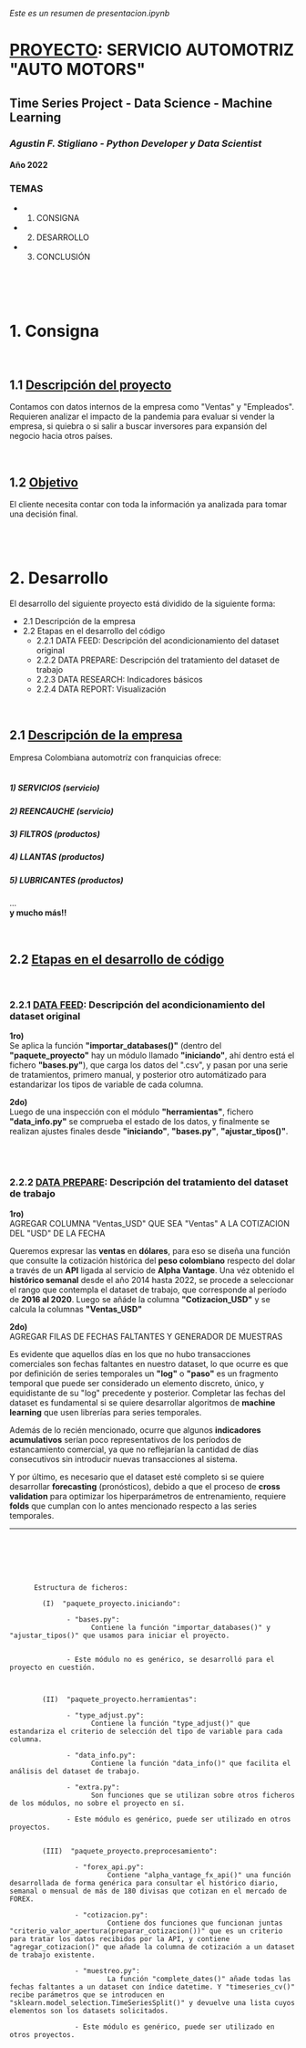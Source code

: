 <i>Este es un resumen de presentacion.ipynb</i>

# <u>PROYECTO</u>: SERVICIO AUTOMOTRIZ **"AUTO MOTORS"**



## Time Series Project - Data Science - Machine Learning

### <i>Agustin F. Stigliano - Python Developer y Data Scientist</i>

#### Año 2022

### TEMAS

- 1) CONSIGNA
- 2) DESARROLLO
- 3) CONCLUSIÓN

<br /><br /><br />

# 1. Consigna
<br />



## 1.1 <u>Descripción del proyecto</u>
Contamos con datos internos de la empresa como "Ventas" y "Empleados".<br />
Requieren analizar el impacto de la pandemia para evaluar si vender la empresa, si quiebra o si salir a buscar inversores para expansión del negocio hacia otros países.

<br />

## 1.2 <u>Objetivo</u>
El cliente necesita contar con toda la información ya analizada para tomar una decisión final.

<br /><br />

# 2. Desarrollo

El desarrollo del siguiente proyecto está dividido de la siguiente forma:

- 2.1 Descripción de la empresa
- 2.2 Etapas en el desarrollo del código
    - 2.2.1 DATA FEED: Descripción del acondicionamiento del dataset original
    - 2.2.2 DATA PREPARE: Descripción del tratamiento del dataset de trabajo
    - 2.2.3 DATA RESEARCH: Indicadores básicos
    - 2.2.4 DATA REPORT: Visualización

<br />

## 2.1 <u>Descripción de la empresa</u>
Empresa Colombiana automotríz con franquicias ofrece:<br /><br />
<div>
    <h5><b>1) SERVICIOS (servicio)</b></h5>
    <h5><b>2) REENCAUCHE (servicio)</b></h5>
    <h5><b>3) FILTROS (productos)</b></h5>
    <h5><b>4) LLANTAS (productos)</b></h5>
    <h5><b>5) LUBRICANTES (productos)</b></h5>
</div>

...    
**y mucho más!!**

<br />

## 2.2 <u>Etapas en el desarrollo de código</u>
<br />

### 2.2.1 <b><u>DATA FEED</u></b>: Descripción del acondicionamiento del dataset original


**1ro)** <br />
Se aplica la función **"importar_databases()"** (dentro del **"paquete_proyecto"** hay un módulo llamado **"iniciando"**, ahí dentro está el fichero **"bases.py"**), que carga los datos del ".csv", y pasan por una serie de tratamientos, primero manual, y posterior otro automátizado para estandarizar los tipos de variable de cada columna.

**2do)** <br />
Luego de una inspección con el módulo **"herramientas"**, fichero **"data_info.py"** se comprueba el estado de los datos, y finalmente se realizan ajustes finales desde **"iniciando"**, **"bases.py"**, **"ajustar_tipos()"**.

<br/><br/>


### 2.2.2 <b><u>DATA PREPARE</u></b>: Descripción del tratamiento del dataset de trabajo

**1ro)**<br />
AGREGAR COLUMNA "Ventas_USD" QUE SEA  "Ventas" A LA COTIZACION DEL "USD" DE LA FECHA

Queremos expresar las **ventas** en **dólares**, para eso se diseña una función que consulte la cotización histórica del **peso colombiano** respecto del dolar a través de un **API** ligada al servicio de **Alpha Vantage**. Una véz obtenido el **histórico semanal** desde el año 2014 hasta 2022, se procede a seleccionar el rango que contempla el dataset de trabajo, que corresponde al período de **2016 al 2020**. Luego se añáde la columna **"Cotizacion_USD"** y se calcula la columnas **"Ventas_USD"**


**2do)**<br />
AGREGAR FILAS DE FECHAS FALTANTES Y GENERADOR DE MUESTRAS

Es evidente que aquellos días en los que no hubo transacciones comerciales son fechas faltantes en nuestro dataset, lo que ocurre es que por definición de series temporales un **"log"** o **"paso"** es un fragmento temporal que puede ser considerado un elemento discreto, único, y equidistante de su "log" precedente y posterior. Completar las fechas del dataset es fundamental si se quiere desarrollar algoritmos de **machine learning** que usen librerías para series temporales.

Además de lo recién mencionado, ocurre que algunos **indicadores acumulativos** serían poco representativos de los períodos de estancamiento comercial, ya que no reflejarían la cantidad de días consecutivos sin introducir nuevas transacciones al sistema. 

Y por último, es necesario que el dataset esté completo si se quiere desarrollar **forecasting** (pronósticos), debido a que el proceso de **cross validation** para optimizar los hiperparámetros de entrenamiento, requiere **folds** que cumplan con lo antes mencionado respecto a las series temporales.



----------

<br /><br /><br /><br />



          Estructura de ficheros:

            (I)  "paquete_proyecto.iniciando":

                  - "bases.py": 
                        Contiene la función "importar_databases()" y "ajustar_tipos()" que usamos para iniciar el proyecto.


                  - Este módulo no es genérico, se desarrolló para el proyecto en cuestión.



            (II)  "paquete_proyecto.herramientas": 

                  - "type_adjust.py": 
                        Contiene la función "type_adjust()" que estandariza el criterio de selección del tipo de variable para cada columna.

                  - "data_info.py": 
                        Contiene la función "data_info()" que facilita el análisis del dataset de trabajo.

                  - "extra.py": 
                        Son funciones que se utilizan sobre otros ficheros de los módulos, no sobre el proyecto en sí.

                  - Este módulo es genérico, puede ser utilizado en otros proyectos.


            (III)  "paquete_proyecto.preprocesamiento":

                    - "forex_api.py": 
                            Contiene "alpha_vantage_fx_api()" una función desarrollada de forma genérica para consultar el histórico diario, semanal o mensual de más de 180 divisas que cotizan en el mercado de FOREX.

                    - "cotizacion.py": 
                            Contiene dos funciones que funcionan juntas "criterio_valor_apertura(preparar_cotizacion())" que es un criterio para tratar los datos recibidos por la API, y contiene "agregar_cotizacion()" que añade la columna de cotización a un dataset de trabajo existente. 

                    - "muestreo.py": 
                            La función "complete_dates()" añade todas las fechas faltantes a un dataset con índice datetime. Y "timeseries_cv()" recibe parámetros que se introducen en "sklearn.model_selection.TimeSeriesSplit()" y devuelve una lista cuyos elementos son los datasets solicitados.
                    
                    - Este módulo es genérico, puede ser utilizado en otros proyectos.